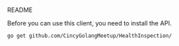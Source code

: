 README

Before you can use this client, you need to install the API. 

`go get github.com/CincyGolangMeetup/HealthInspection/`
